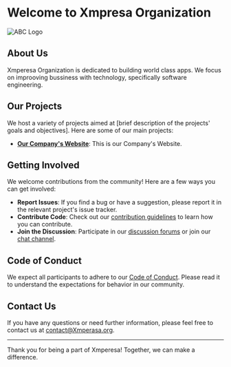 # Welcome to Xmpresa Organization

![ABC Logo](https://example.com/logo.png)

## About Us

Xmperesa Organization is dedicated to building world class apps. We focus on improoving bussiness with technology, specifically software engineering.

## Our Projects

We host a variety of projects aimed at [brief description of the projects' goals and objectives]. Here are some of our main projects:

- **[Our Company's Website](https://github.com/Xmpresa//project1)**: This is our Company's Website.


## Getting Involved

We welcome contributions from the community! Here are a few ways you can get involved:

- **Report Issues**: If you find a bug or have a suggestion, please report it in the relevant project's issue tracker.
- **Contribute Code**: Check out our [contribution guidelines](https://github.com/Xmpresa/.github/blob/main/CONTRIBUTING.md) to learn how you can contribute.
- **Join the Discussion**: Participate in our [discussion forums](https://github.com/orgs/Xmpresa/discussions) or join our [chat channel](https://gitter.im/abc/community).

## Code of Conduct

We expect all participants to adhere to our [Code of Conduct](https://github.com/Xmpresa/.github/blob/main/CODE_OF_CONDUCT.md). Please read it to understand the expectations for behavior in our community.

## Contact Us

If you have any questions or need further information, please feel free to contact us at contact@Xmperasa.org.

---

Thank you for being a part of Xmperesa! Together, we can make a difference.
